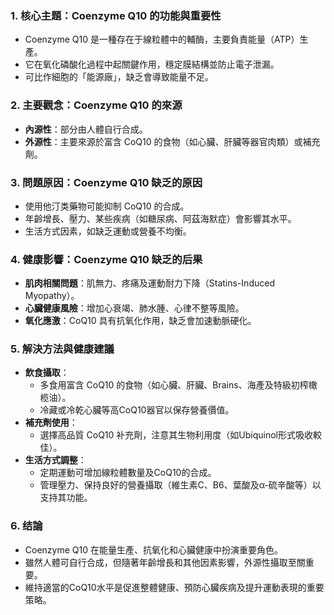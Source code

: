 ### 1. 核心主題：Coenzyme Q10 的功能與重要性
   - Coenzyme Q10 是一種存在于線粒體中的輔酶，主要負責能量（ATP）生產。
   - 它在氧化磷酸化過程中起關鍵作用，穩定膜結構並防止電子泄漏。
   - 可比作細胞的「能源廠」，缺乏會導致能量不足。

### 2. 主要觀念：Coenzyme Q10 的來源
   - **內源性**：部分由人體自行合成。
   - **外源性**：主要來源於富含 CoQ10 的食物（如心臟、肝臟等器官肉類）或補充劑。

### 3. 問題原因：Coenzyme Q10 缺乏的原因
   - 使用他汀类藥物可能抑制 CoQ10 的合成。
   - 年齡增長、壓力、某些疾病（如糖尿病、阿茲海默症）會影響其水平。
   - 生活方式因素，如缺乏運動或營養不均衡。

### 4. 健康影響：Coenzyme Q10 缺乏的后果
   - **肌肉相關問題**：肌無力、疼痛及運動耐力下降（Statins-Induced Myopathy）。
   - **心臟健康風險**：增加心衰竭、肺水腫、心律不整等風險。
   - **氧化應激**：CoQ10 具有抗氧化作用，缺乏會加速動脈硬化。

### 5. 解決方法與健康建議
   - **飲食攝取**：
     - 多食用富含 CoQ10 的食物（如心臟、肝臟、Brains、海產及特級初榨橄榄油）。
     - 冷藏或冷乾心臟等高CoQ10器官以保存營養價值。
   - **補充劑使用**：
     - 選擇高品質 CoQ10 补充劑，注意其生物利用度（如Ubiquinol形式吸收較佳）。
   - **生活方式調整**：
     - 定期運動可增加線粒體數量及CoQ10的合成。
     - 管理壓力、保持良好的營養攝取（維生素C、B6、葉酸及α-硫辛酸等）以支持其功能。

### 6. 结論
   - Coenzyme Q10 在能量生產、抗氧化和心臟健康中扮演重要角色。
   - 雖然人體可自行合成，但隨著年齡增長和其他因素影響，外源性攝取至關重要。
   - 維持適當的CoQ10水平是促進整體健康、預防心臟疾病及提升運動表現的重要策略。